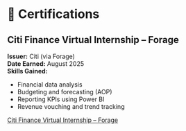 # 📄 Certifications

## Citi Finance Virtual Internship – Forage

**Issuer:** Citi (via Forage)  
**Date Earned:** August 2025  
**Skills Gained:**
- Financial data analysis
- Budgeting and forecasting (AOP)
- Reporting KPIs using Power BI
- Revenue vouching and trend tracking

[Citi Finance Virtual Internship – Forage](./Certifications/Citi_Finance_Certificate.png)
